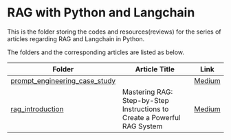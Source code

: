 # RAG with Python and Langchain

This is the folder storing the codes and resources(reviews) for the series of articles regarding RAG and Langchain in Python.

The folders and the corresponding articles are listed as below.

|Folder|Article Title|Link|
|---|---|---|
|[prompt_engineering_case_study](prompt_engineering_case_study/README.md)||[Medium]()|
|[rag_introduction](rag_introduction/README.md)|Mastering RAG: Step-by-Step Instructions to Create a Powerful RAG System|[Medium]()|